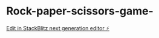 # Rock-paper-scissors-game-

[Edit in StackBlitz next generation editor ⚡️](https://stackblitz.com/~/github.com/timilehinbamgbala/Rock-paper-scissors-game-)
